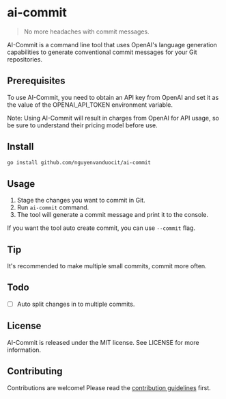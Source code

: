 # ai-commit

> No more headaches with commit messages.

AI-Commit is a command line tool that uses OpenAI's language generation capabilities to generate conventional commit messages for your Git repositories.

## Prerequisites

To use AI-Commit, you need to obtain an API key from OpenAI and set it as the value of the OPENAI_API_TOKEN environment variable.

Note: Using AI-Commit will result in charges from OpenAI for API usage, so be sure to understand their pricing model before use.

## Install

```bash
go install github.com/nguyenvanduocit/ai-commit
```

## Usage

1. Stage the changes you want to commit in Git.
2. Run `ai-commit` command.
3. The tool will generate a commit message and print it to the console.

If you want the tool auto create commit, you can use `--commit` flag.

## Tip

It's recommended to make multiple small commits, commit more often.

## Todo

- [ ] Auto split changes in to multiple commits.

## License

AI-Commit is released under the MIT license. See LICENSE for more information.

## Contributing

Contributions are welcome! Please read the [contribution guidelines](CONTRIBUTING.md) first.
